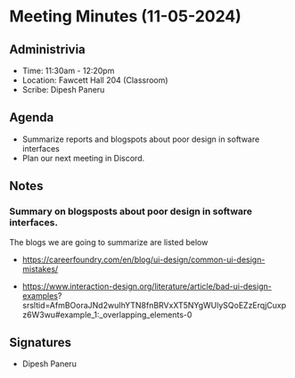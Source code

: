 # Meeting Minutes (11-05-2024)

## Administrivia
* Time: 11:30am - 12:20pm
* Location: Fawcett Hall 204 (Classroom)
* Scribe: Dipesh Paneru

## Agenda
* Summarize reports and blogspots about poor design in software interfaces
* Plan our next meeting in Discord.

## Notes

### Summary on blogsposts about poor design in software interfaces.

The blogs we are going to summarize are listed below
 - https://careerfoundry.com/en/blog/ui-design/common-ui-design-mistakes/
   
 - https://www.interaction-design.org/literature/article/bad-ui-design-examples? 
   srsltid=AfmBOoraJNd2wuIhYTN8fnBRVxXT5NYgWUlySQoEZzErqjCuxpz6W3wu#example_1:_overlapping_elements-0


   
## Signatures
* Dipesh Paneru
